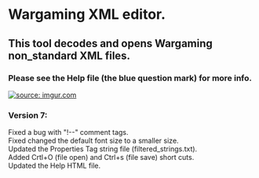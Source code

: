 # Wargaming XML editor.</br>
## This tool decodes and opens Wargaming non_standard XML files.</br>

### Please see the Help file (the blue question mark) for more info.</br>

<a href="https://imgur.com/g7gTCxU"><img src="https://i.imgur.com/g7gTCxU.png" title="source: imgur.com" /></a>

### Version 7:</br>
Fixed a bug with "!--" comment tags.</br>
Fixed changed the default font size to a smaller size.</br>
Updated the Properties Tag string file (filtered_strings.txt).</br>
Added Crtl+O (file open) and Ctrl+s (file save) short cuts.</br>
Updated the Help HTML file.</br>



